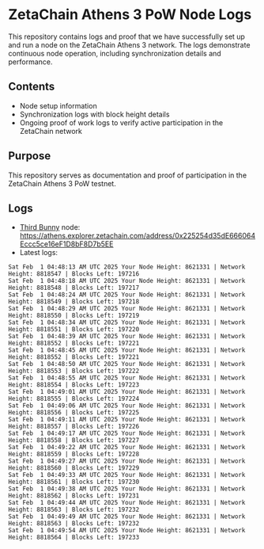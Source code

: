 # ZetaChain Athens 3 PoW Node Logs
This repository contains logs and proof that we have successfully set up and run a node on the ZetaChain Athens 3 network. The logs demonstrate continuous node operation, including synchronization details and performance.

## Contents
- Node setup information
- Synchronization logs with block height details
- Ongoing proof of work logs to verify active participation in the ZetaChain network

## Purpose
This repository serves as documentation and proof of participation in the ZetaChain Athens 3 PoW testnet.

## Logs

- [Third Bunny](https://thirdbunny.xyz/) node: https://athens.explorer.zetachain.com/address/0x225254d35dE666064Eccc5ce16eF1D8bF8D7b5EE
- Latest logs:
```
Sat Feb  1 04:48:13 AM UTC 2025 Your Node Height: 8621331 | Network Height: 8818547 | Blocks Left: 197216
Sat Feb  1 04:48:18 AM UTC 2025 Your Node Height: 8621331 | Network Height: 8818548 | Blocks Left: 197217
Sat Feb  1 04:48:24 AM UTC 2025 Your Node Height: 8621331 | Network Height: 8818549 | Blocks Left: 197218
Sat Feb  1 04:48:29 AM UTC 2025 Your Node Height: 8621331 | Network Height: 8818550 | Blocks Left: 197219
Sat Feb  1 04:48:34 AM UTC 2025 Your Node Height: 8621331 | Network Height: 8818551 | Blocks Left: 197220
Sat Feb  1 04:48:39 AM UTC 2025 Your Node Height: 8621331 | Network Height: 8818552 | Blocks Left: 197221
Sat Feb  1 04:48:45 AM UTC 2025 Your Node Height: 8621331 | Network Height: 8818552 | Blocks Left: 197221
Sat Feb  1 04:48:50 AM UTC 2025 Your Node Height: 8621331 | Network Height: 8818553 | Blocks Left: 197222
Sat Feb  1 04:48:55 AM UTC 2025 Your Node Height: 8621331 | Network Height: 8818554 | Blocks Left: 197223
Sat Feb  1 04:49:01 AM UTC 2025 Your Node Height: 8621331 | Network Height: 8818555 | Blocks Left: 197224
Sat Feb  1 04:49:06 AM UTC 2025 Your Node Height: 8621331 | Network Height: 8818556 | Blocks Left: 197225
Sat Feb  1 04:49:11 AM UTC 2025 Your Node Height: 8621331 | Network Height: 8818557 | Blocks Left: 197226
Sat Feb  1 04:49:17 AM UTC 2025 Your Node Height: 8621331 | Network Height: 8818558 | Blocks Left: 197227
Sat Feb  1 04:49:22 AM UTC 2025 Your Node Height: 8621331 | Network Height: 8818559 | Blocks Left: 197228
Sat Feb  1 04:49:27 AM UTC 2025 Your Node Height: 8621331 | Network Height: 8818560 | Blocks Left: 197229
Sat Feb  1 04:49:33 AM UTC 2025 Your Node Height: 8621331 | Network Height: 8818561 | Blocks Left: 197230
Sat Feb  1 04:49:38 AM UTC 2025 Your Node Height: 8621331 | Network Height: 8818562 | Blocks Left: 197231
Sat Feb  1 04:49:44 AM UTC 2025 Your Node Height: 8621331 | Network Height: 8818563 | Blocks Left: 197232
Sat Feb  1 04:49:49 AM UTC 2025 Your Node Height: 8621331 | Network Height: 8818563 | Blocks Left: 197232
Sat Feb  1 04:49:54 AM UTC 2025 Your Node Height: 8621331 | Network Height: 8818564 | Blocks Left: 197233
```

